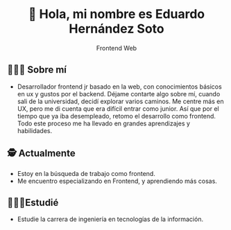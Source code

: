 <h1 align="center">👋 Hola, mi nombre es Eduardo Hernández Soto </h1>
<p align="center">Frontend Web</p>

## 👨🏻‍💻 Sobre mí
- Desarrollador frontend jr basado en la web, con conocimientos básicos en ux y gustos por el backend.
Déjame contarte algo sobre mí, cuando sali de la universidad, decidí explorar varios caminos. Me centre más en UX, pero me di cuenta que 
era difícil entrar como junior. Así que por el tiempo que ya iba desempleado, retomo el desarrollo como frontend. Todo este proceso me ha llevado en grandes aprendizajes
y habilidades. 

## 🕵️ Actualmente
- Estoy en la búsqueda de trabajo como frontend. 
- Me encuentro especializando en Frontend, y aprendiendo más cosas.

## 👨🏻‍🎓Estudié 
- Estudie la carrera de ingeniería en tecnologías de la información.

<!---
eduhsoto/eduhsoto is a ✨ special ✨ repository because its `README.md` (this file) appears on your GitHub profile.
You can click the Preview link to take a look at your changes.
--->
